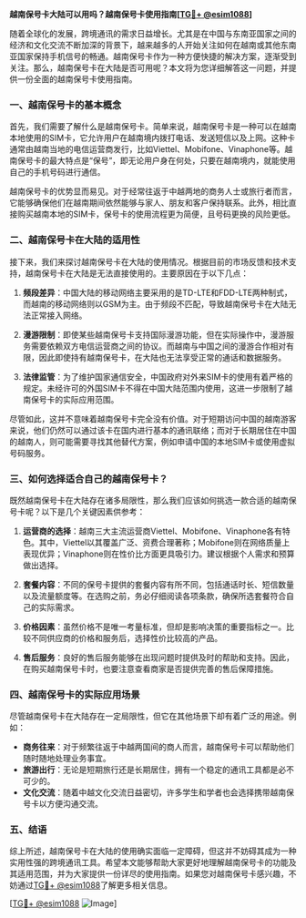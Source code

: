 **越南保号卡大陆可以用吗？越南保号卡使用指南[[TG💪+ @esim1088](https://t.me/s/esim1088)]**

随着全球化的发展，跨境通讯的需求日益增长。尤其是在中国与东南亚国家之间的经济和文化交流不断加深的背景下，越来越多的人开始关注如何在越南或其他东南亚国家保持手机信号的畅通。越南保号卡作为一种方便快捷的解决方案，逐渐受到关注。那么，越南保号卡在大陆是否可用呢？本文将为您详细解答这一问题，并提供一份全面的越南保号卡使用指南。

### 一、越南保号卡的基本概念

首先，我们需要了解什么是越南保号卡。简单来说，越南保号卡是一种可以在越南本地使用的SIM卡，它允许用户在越南境内拨打电话、发送短信以及上网。这种卡通常由越南当地的电信运营商发行，比如Viettel、Mobifone、Vinaphone等。越南保号卡的最大特点是“保号”，即无论用户身在何处，只要在越南境内，就能使用自己的手机号码进行通信。

越南保号卡的优势显而易见。对于经常往返于中越两地的商务人士或旅行者而言，它能够确保他们在越南期间依然能够与家人、朋友和客户保持联系。此外，相比直接购买越南本地的SIM卡，保号卡的使用流程更为简便，且号码更换的风险更低。

### 二、越南保号卡在大陆的适用性

接下来，我们来探讨越南保号卡在大陆的使用情况。根据目前的市场反馈和技术支持，越南保号卡在大陆是无法直接使用的。主要原因在于以下几点：

1. **频段差异**：中国大陆的移动网络主要采用的是TD-LTE和FDD-LTE两种制式，而越南的移动网络则以GSM为主。由于频段不匹配，导致越南保号卡在大陆无法正常接入网络。
   
2. **漫游限制**：即使某些越南保号卡支持国际漫游功能，但在实际操作中，漫游服务需要依赖双方电信运营商之间的协议。而越南与中国之间的漫游合作相对有限，因此即使持有越南保号卡，在大陆也无法享受正常的通话和数据服务。

3. **法律监管**：为了维护国家通信安全，中国政府对外来SIM卡的使用有着严格的规定。未经许可的外国SIM卡不得在中国大陆范围内使用，这进一步限制了越南保号卡的实际应用范围。

尽管如此，这并不意味着越南保号卡完全没有价值。对于短期访问中国的越南游客来说，他们仍然可以通过该卡在国内进行基本的通讯联络；而对于长期居住在中国的越南人，则可能需要寻找其他替代方案，例如申请中国的本地SIM卡或使用虚拟号码服务。

### 三、如何选择适合自己的越南保号卡？

既然越南保号卡在大陆存在诸多局限性，那么我们应该如何挑选一款合适的越南保号卡呢？以下是几个关键因素供参考：

1. **运营商的选择**：越南三大主流运营商Viettel、Mobifone、Vinaphone各有特色。其中，Viettel以其覆盖广泛、资费合理著称；Mobifone则在网络质量上表现优异；Vinaphone则在性价比方面更具吸引力。建议根据个人需求和预算做出选择。

2. **套餐内容**：不同的保号卡提供的套餐内容有所不同，包括通话时长、短信数量以及流量额度等。在选购之前，务必仔细阅读各项条款，确保所选套餐符合自己的实际需求。

3. **价格因素**：虽然价格不是唯一考量标准，但却是影响决策的重要指标之一。比较不同供应商的价格和服务后，选择性价比较高的产品。

4. **售后服务**：良好的售后服务能够在出现问题时提供及时的帮助和支持。因此，在购买越南保号卡时，也要注意查看商家是否提供完善的售后保障措施。

### 四、越南保号卡的实际应用场景

尽管越南保号卡在大陆存在一定局限性，但它在其他场景下却有着广泛的用途。例如：

- **商务往来**：对于频繁往返于中越两国间的商人而言，越南保号卡可以帮助他们随时随地处理业务事宜。
- **旅游出行**：无论是短期旅行还是长期居住，拥有一个稳定的通讯工具都是必不可少的。
- **文化交流**：随着中越文化交流日益密切，许多学生和学者也会选择携带越南保号卡以方便沟通交流。

### 五、结语

综上所述，越南保号卡在大陆的使用确实面临一定障碍，但这并不妨碍其成为一种实用性强的跨境通讯工具。希望本文能够帮助大家更好地理解越南保号卡的功能及其适用范围，并为大家提供一份详尽的使用指南。如果您对越南保号卡感兴趣，不妨通过[TG💪+ @esim1088](https://t.me/s/esim1088)了解更多相关信息。

[[TG💪+ @esim1088](https://t.me/s/esim1088) ![Image](https://i.postimg.cc/4NQfJmqS/Snipaste-2025-05-13-00-14-12.png)]